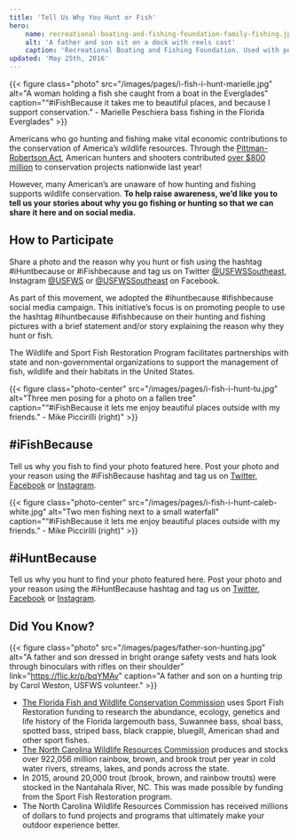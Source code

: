 ```yaml
---
title: 'Tell Us Why You Hunt or Fish'
hero:
    name: recreational-boating-and-fishing-foundation-family-fishing.jpg
    alt: 'A father and son sit on a dock with reels cast'
    caption: 'Recreational Boating and Fishing Foundation. Used with permission.'
updated: 'May 25th, 2016'
---
```


{{< figure class="photo" src="/images/pages/i-fish-i-hunt-marielle.jpg" alt="A woman holding a fish she caught from a boat in the Everglades" caption="“#iFishBecause it takes me to beautiful places, and because I support conservation.” - Marielle Peschiera bass fishing in the Florida Everglades" >}}

Americans who go hunting and fishing make vital economic contributions to the conservation of America’s wildlife resources. Through the [Pittman-Robertson Act](http://wsfrprograms.fws.gov/Subpages/GrantPrograms/WR/WR_Act.htm), American hunters and shooters contributed [over $800 million](http://wsfrprograms.fws.gov/Subpages/GrantPrograms/WR/WRFinalApportionment2015.pdf) to conservation projects nationwide last year!

However, many American’s are unaware of how hunting and fishing supports wildlife conservation. **To help raise awareness, we’d like you to tell us your stories about why you go fishing or hunting so that we can share it here and on social media.**

## How to Participate

Share a photo and the reason why you hunt or fish using the hashtag #iHuntbecause or #iFishbecause and tag us on Twitter [@USFWSSoutheast](http://www.twitter.com/usfwssoutheast/), Instagram [@USFWS](http://www.instagram.com/usfws/) or [@USFWSSoutheast](http://www.facebook.com/USFWSSoutheast/) on Facebook.

As part of this movement, we adopted the #ihuntbecause #ifishbecause social media campaign. This initiative’s focus is on promoting people to use the hashtag #ihuntbecause #ifishbecause on their hunting and fishing pictures with a brief statement and/or story explaining the reason why they hunt or fish.

The Wildlife and Sport Fish Restoration Program facilitates partnerships with state and non-governmental organizations to support the management of fish, wildlife and their habitats in the United States.

{{< figure class="photo-center" src="/images/pages/i-fish-i-hunt-tu.jpg" alt="Three men posing for a photo on a fallen tree" caption="“#iFishBecause it lets me enjoy beautiful places outside with my friends.” - Mike Piccirilli (right)" >}}

## #iFishBecause

Tell us why you fish to find your photo featured here. Post your photo and your reason using the #iFishBecause hashtag and tag us on [Twitter](https://twitter.com/usfwssoutheast), [Facebook](https://www.facebook.com/usfwssoutheast/) or [Instagram](https://www.instagram.com/usfws/).

{{< figure class="photo-center" src="/images/pages/i-fish-i-hunt-caleb-white.jpg" alt="Two men fishing next to a small waterfall" caption="“#iFishBecause it lets me enjoy beautiful places outside with my friends.” - Mike Piccirilli (right)" >}}

## #iHuntBecause

Tell us why you hunt to find your photo featured here. Post your photo and your reason using the #iHuntBecause hashtag and tag us on [Twitter](https://twitter.com/usfwssoutheast), [Facebook](https://www.facebook.com/usfwssoutheast/) or [Instagram](https://www.instagram.com/usfws/).

## Did You Know?

{{< figure class="photo" src="/images/pages/father-son-hunting.jpg" alt="A father and son dressed in bright orange safety vests and hats look through binoculars with rifles on their shoulder" link="https://flic.kr/p/bqYMAv" caption="A father and son on a hunting trip by Carol Weston, USFWS volunteer." >}}

- [The Florida Fish and Wildlife Conservation Commission](http://myfwc.com/) uses Sport Fish Restoration funding to research the abundance, ecology, genetics and life history of the Florida largemouth bass, Suwannee bass, shoal bass, spotted bass, striped bass, black crappie, bluegill, American shad and other sport fishes.
- [The North Carolina Wildlife Resources Commission](http://www.ncwildlife.org/) produces and stocks over 922,056 million rainbow, brown, and brook trout per year in cold water rivers, streams, lakes, and ponds across the state.
- In 2015, around 20,000 trout (brook, brown, and rainbow trouts) were stocked in the Nantahala River, NC. This was made possible by funding from the Sport Fish Restoration program.
- The North Carolina Wildlife Resources Commission has received millions of dollars to fund projects and programs that ultimately make your outdoor experience better.

